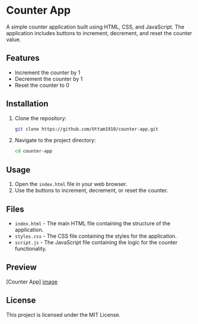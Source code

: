 # Counter App

A simple counter application built using HTML, CSS, and JavaScript. The application includes buttons to increment, decrement, and reset the counter value.

## Features

- Increment the counter by 1
- Decrement the counter by 1
- Reset the counter to 0

## Installation

1. Clone the repository:
    ```bash
    git clone https://github.com/Uttam1910/counter-app.git
    ```
2. Navigate to the project directory:
    ```bash
    cd counter-app
    ```

## Usage

1. Open the `index.html` file in your web browser.
2. Use the buttons to increment, decrement, or reset the counter.

## Files

- `index.html` - The main HTML file containing the structure of the application.
- `styles.css` - The CSS file containing the styles for the application.
- `script.js` - The JavaScript file containing the logic for the counter functionality.

## Preview
[Counter App] [image](https://github.com/Uttam1910/counter-app/assets/126397580/ffbee318-2ed9-4eb5-a9ab-1e9846cdba5e)


## License

This project is licensed under the MIT License.

